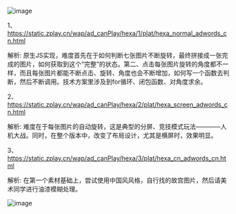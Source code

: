 ![image](https://github.com/WckY/Responsive-h5-game-dictionary/blob/master/Hexa%20Drawn/icon.png)

1、https://static.zplay.cn/wap/ad_canPlay/hexa/1/plat/hexa_normal_adwords_cn.html

解析: 原生JS实现，难度首先在于如何判断七张图片不断旋转，最终拼接成一张完成的图片，如何获取到这个“完整”的状态。第二、点击每张图片旋转的角度都不一样，而且每张图片都能不断点击、旋转、角度也会不断增加，如何写一个函数去判断，然后不断调用。技术方案里涉及到for循环、闭包函数、对角度求余。

2、https://static.zplay.cn/wap/ad_canPlay/hexa/2/plat/hexa_screen_adwords_cn.html

解析: 难度在于每张图片的自动旋转，这是典型的分屏、竞技模式玩法————人机大战。同时，在整个版本中，改变了布局设计，尤其是横屏时，效果明显。

3、https://static.zplay.cn/wap/ad_canPlay/hexa/3/plat/hexa_cn_adwords_cn.html

解析: 在第一个素材基础上，尝试使用中国风风格，自行找的故宫图片，然后请美术同学进行油漆模糊处理。

![image](https://github.com/WckY/Responsive-h5-game-dictionary/blob/master/Hexa%20Drawn/hexa.png)
